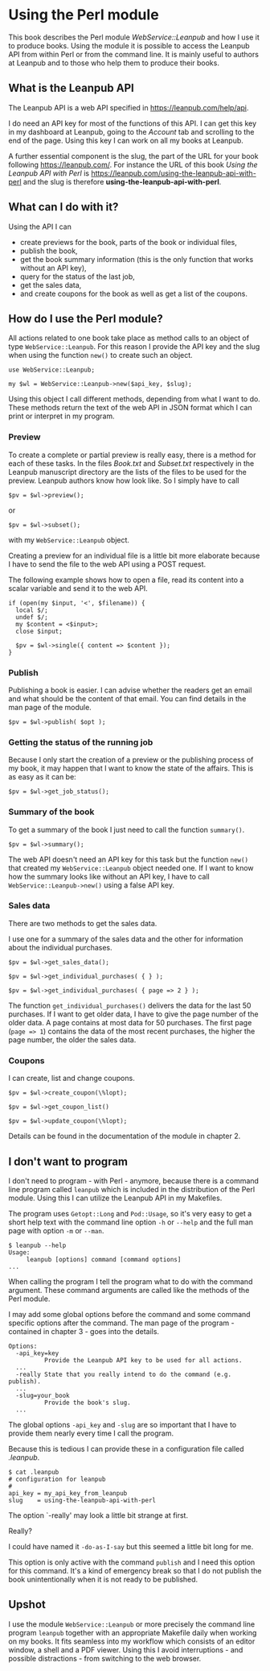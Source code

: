 # Using the Perl module

This book describes the Perl module *WebService::Leanpub* and how I use it to
produce books.
Using the module it is possible to access the Leanpub API from
within Perl or from the command line.
It is mainly useful to authors at Leanpub and to those who help them to
produce their books.

## What is the Leanpub API

The Leanpub API is a web API specified in <https://leanpub.com/help/api>.

I do need an API key for most of the functions of this API.
I can get this key in my dashboard at Leanpub, going to the *Account* tab and
scrolling to the end of the page.
Using this key I can work on all my books at Leanpub.

A further essential component is the slug, the part of the URL for your book
following <https://leanpub.com/>.
For instance the URL of this book *Using the Leanpub API with Perl* is
<https://leanpub.com/using-the-leanpub-api-with-perl> and the slug is
therefore **using-the-leanpub-api-with-perl**.

## What can I do with it?

Using the API I can

*   create previews for the book, parts of the book or individual files,
*   publish the book,
*   get the book summary information (this is the only function that works
    without an API key),
*   query for the status of the last job,
*   get the sales data,
*   and create coupons for the book as well as get a list of the coupons.

## How do I use the Perl module?

All actions related to one book take place as method calls to an object of
type `WebService::Leanpub`.
For this reason I provide the API key and the slug when using the function
`new()` to create such an object.

    use WebService::Leanpub;

    my $wl = WebService::Leanpub->new($api_key, $slug);

Using this object I call different methods, depending from what I want to do.
These methods return the text of the web API in JSON format which I can print
or interpret in my program.

### Preview

To create a complete or partial preview is really easy, there is a method for
each of these tasks.
In the files *Book.txt* and *Subset.txt* respectively in the Leanpub
manuscript directory are the lists of the files to be used for the preview.
Leanpub authors know how look like.
So I simply have to call

    $pv = $wl->preview();

or

    $pv = $wl->subset();

with my `WebService::Leanpub` object.

Creating a preview for an individual file is a little bit more elaborate
because I have to send the file to the web API using a POST request.

The following example shows how to open a file, read its content into a scalar
variable and send it to the web API.

    if (open(my $input, '<', $filename)) {
      local $/;
      undef $/;
      my $content = <$input>;
      close $input;
    
      $pv = $wl->single({ content => $content });
    }

### Publish

Publishing a book is easier.
I can advise whether the readers get an email and what should be the content
of that email.
You can find details in the man page of the module.

    $pv = $wl->publish( $opt );

### Getting the status of the running job

Because I only start the creation of a preview or the publishing process of my
book, it may happen that I want to know the state of the affairs.
This is as easy as it can be:

    $pv = $wl->get_job_status();

### Summary of the book

To get a summary of the book I just need to call the function `summary()`.

    $pv = $wl->summary();

The web API doesn't need an API key for this task but the function `new()`
that created my `WebService::Leanpub` object needed one.
If I want to know how the summary looks like without an API key, I have to
call `WebService::Leanpub->new()` using a false API key.

### Sales data

There are two methods to get the sales data.

I use one for a summary of the sales data and the other for information about
the individual purchases.

    $pv = $wl->get_sales_data();
    
    $pv = $wl->get_individual_purchases( { } );
    
    $pv = $wl->get_individual_purchases( { page => 2 } );

The function `get_individual_purchases()` delivers the data for the last 50
purchases.
If I want to get older data, I have to give the page number of the older data.
A page contains at most data for 50 purchases.
The first page (`page => 1`) contains the data of the most recent purchases,
the higher the page number, the older the sales data.

### Coupons

I can create, list and change coupons.

    $pv = $wl->create_coupon(\%lopt);

    $pv = $wl->get_coupon_list()

    $pv = $wl->update_coupon(\%lopt);

Details can be found in the documentation of the module in chapter 2.

## I don't want to program

I don't need to program - with Perl - anymore, because there is a command line
program called `leanpub` which is included in the distribution of the Perl
module.
Using this I can utilize the Leanpub API in my Makefiles.

The program uses `Getopt::Long` and `Pod::Usage`, so it's very easy to get a
short help text with the command line option `-h` or `--help` and the full man
page with option `-m` or `--man`.

    $ leanpub --help
    Usage:
         leanpub [options] command [command options]
    ...

When calling the program I tell the program what to do with the command
argument.
These command arguments are called like the methods of the Perl module.

I may add some global options before the command and some command specific
options after the command.
The man page of the program - contained in chapter 3 - goes into the details.

    Options:
      -api_key=key
              Provide the Leanpub API key to be used for all actions.
      ...
      -really State that you really intend to do the command (e.g. publish).
      ...
      -slug=your_book
              Provide the book's slug.
      ...

The global options `-api_key` and `-slug` are so important that I have to
provide them nearly every time I call the program.

Because this is tedious I can provide these in a configuration file called
*.leanpub*.

    $ cat .leanpub
    # configuration for leanpub
    #
    api_key = my_api_key_from_leanpub
    slug    = using-the-leanpub-api-with-perl

The option `-really' may look a little bit strange at first.

Really?

I could have named it `-do-as-I-say` but this seemed a little bit long for me.

This option is only active with the command `publish` and I need this option
for this command.
It's a kind of emergency break so that I do not publish the book
unintentionally when it is not ready to be published.

## Upshot

I use the module `WebService::Leanpub` or more precisely the command line
program `leanpub` together with an appropriate Makefile daily when working on
my books.
It fits seamless into my workflow which consists of an editor window, a shell
and a PDF viewer.
Using this I avoid interruptions - and possible distractions - from switching
to the web browser.

